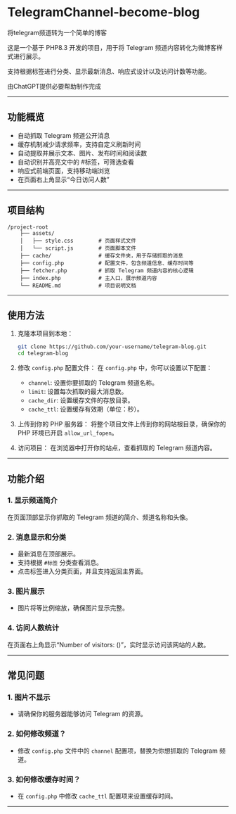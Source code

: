 # TelegramChannel-become-blog

将telegram频道转为一个简单的博客

这是一个基于 PHP8.3 开发的项目，用于将 Telegram 频道内容转化为微博客样式进行展示。

支持根据标签进行分类、显示最新消息、响应式设计以及访问计数等功能。

由ChatGPT提供必要帮助制作完成

---

## 功能概览
- 自动抓取 Telegram 频道公开消息
- 缓存机制减少请求频率，支持自定义刷新时间
- 自动提取并展示文本、图片、发布时间和阅读数
- 自动识别并高亮文中的 #标签，可筛选查看
- 响应式前端页面，支持移动端浏览
- 在页面右上角显示“今日访问人数”

---

## 项目结构

```
/project-root
    ├── assets/
    │   ├── style.css        # 页面样式文件
    │   └── script.js        # 页面脚本文件
    ├── cache/               # 缓存文件夹，用于存储抓取的消息
    ├── config.php           # 配置文件，包含频道信息、缓存时间等
    ├── fetcher.php          # 抓取 Telegram 频道内容的核心逻辑
    ├── index.php            # 主入口，展示频道内容
    └── README.md            # 项目说明文档
```

---

## 使用方法

1. 克隆本项目到本地：
   ```bash
   git clone https://github.com/your-username/telegram-blog.git
   cd telegram-blog
   ```

2. 修改 `config.php` 配置文件：
   在 `config.php` 中，你可以设置以下配置：
   - `channel`: 设置你要抓取的 Telegram 频道名称。
   - `limit`: 设置每次抓取的最大消息数。
   - `cache_dir`: 设置缓存文件的存放目录。
   - `cache_ttl`: 设置缓存有效期（单位：秒）。

3. 上传到你的 PHP 服务器：
   将整个项目文件上传到你的网站根目录，确保你的 PHP 环境已开启 `allow_url_fopen`。

4. 访问项目：
   在浏览器中打开你的站点，查看抓取的 Telegram 频道内容。

---


## 功能介绍

### 1. 显示频道简介

在页面顶部显示你抓取的 Telegram 频道的简介、频道名称和头像。

### 2. 消息显示和分类

- 最新消息在顶部展示。
- 支持根据 `#标签` 分类查看消息。
- 点击标签进入分类页面，并且支持返回主界面。

### 3. 图片展示

- 图片将等比例缩放，确保图片显示完整。

### 4. 访问人数统计

在页面右上角显示“Number of visitors: ()”，实时显示访问该网站的人数。

---

## 常见问题

### 1. 图片不显示

- 请确保你的服务器能够访问 Telegram 的资源。
  
### 2. 如何修改频道？

- 修改 `config.php` 文件中的 `channel` 配置项，替换为你想抓取的 Telegram 频道。

### 3. 如何修改缓存时间？

- 在 `config.php` 中修改 `cache_ttl` 配置项来设置缓存时间。

---



